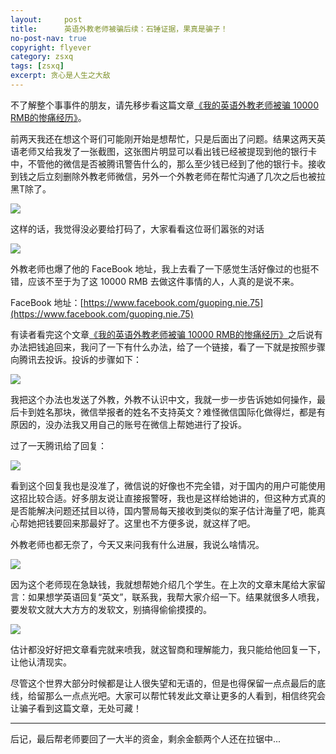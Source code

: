 ```yaml
---
layout:     post
title:      英语外教老师被骗后续：石锤证据，果真是骗子！
no-post-nav: true
copyright: flyever
category: zsxq
tags: [zsxq]
excerpt: 贪心是人生之大敌
---
```


不了解整个事事件的朋友，请先移步看这篇文章[《我的英语外教老师被骗 10000 RMB的惨痛经历》](http://www.ityouknow.com/money/2018/10/22/english-teacher-10000-rmb.html)。

前两天我还在想这个哥们可能刚开始是想帮忙，只是后面出了问题。结果这两天英语老师又给我发了一张截图，这张图片明显可以看出钱已经被提现到他的银行卡中，不管他的微信是否被腾讯警告什么的，那么至少钱已经到了他的银行卡。接收到钱之后立刻删除外教老师微信，另外一个外教老师在帮忙沟通了几次之后也被拉黑T除了。

![](http://www.ityouknow.com/assets/images/2018/life/tx.jpg)

这样的话，我觉得没必要给打码了，大家看看这位哥们嚣张的对话

![](http://www.ityouknow.com/assets/images/2018/life/dh1.png)

外教老师也爆了他的 FaceBook 地址，我上去看了一下感觉生活好像过的也挺不错，应该不至于为了这 10000 RMB 去做这件事情的人，人真的是说不来。

FaceBook 地址：[https://www.facebook.com/guoping.nie.75](https://www.facebook.com/guoping.nie.75)

有读者看完这个文章[《我的英语外教老师被骗 10000 RMB的惨痛经历》](http://www.ityouknow.com/life/2018/10/22/english-teacher-10000-rmb.html)之后说有办法把钱追回来，我问了一下有什么办法，给了一个链接，看了一下就是按照步骤向腾讯去投诉。投诉的步骤如下：

![](http://www.ityouknow.com/assets/images/2018/life/wxjb.png)

我把这个办法也发送了外教，外教不认识中文，我就一步一步告诉她如何操作，最后卡到姓名那块，微信举报者的姓名不支持英文？难怪微信国际化做得烂，都是有原因的，没办法我又用自己的账号在微信上帮她进行了投诉。

过了一天腾讯给了回复：

![](http://www.ityouknow.com/assets/images/2018/life/tx110.jpg)

看到这个回复我也是没准了，微信说的好像也不完全错，对于国内的用户可能使用这招比较合适。好多朋友说让直接报警呀，我也是这样给她讲的，但这种方式真的是否能解决问题还拭目以待，国内警局每天接收到类似的案子估计海量了吧，能真心帮她把钱要回来那最好了。这里也不方便多说，就这样了吧。


外教老师也都无奈了，今天又来问我有什么进展，我说么啥情况。

![](http://www.ityouknow.com/assets/images/2018/life/talk.png)


因为这个老师现在急缺钱，我就想帮她介绍几个学生。在上次的文章末尾给大家留言：如果想学英语回复“英文”，联系我，我帮大家介绍一下。结果就很多人喷我，要发软文就大大方方的发软文，别搞得偷偷摸摸的。

![](http://www.ityouknow.com/assets/images/2018/life/nc.png)

估计都没好好把文章看完就来喷我，就这智商和理解能力，我只能给他回复一下，让他认清现实。

尽管这个世界大部分时候都是让人很失望和无语的，但是也得保留一点点最后的底线，给留那么一点点光吧。大家可以帮忙转发此文章让更多的人看到，相信终究会让骗子看到这篇文章，无处可藏！


---

后记，最后帮老师要回了一大半的资金，剩余金额两个人还在拉锯中...
